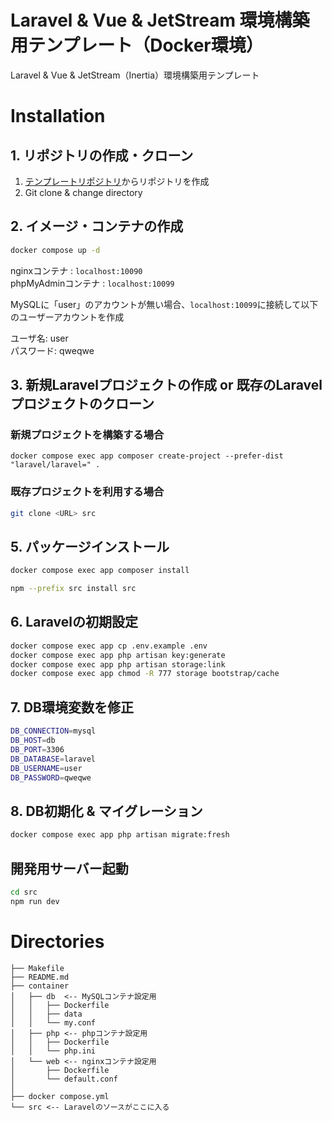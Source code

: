 # Laravel & Vue & JetStream 環境構築用テンプレート（Docker環境）
Laravel & Vue & JetStream（Inertia）環境構築用テンプレート

# Installation
## 1. リポジトリの作成・クローン
1. [テンプレートリポジトリ](https://github.com/opipi406/laravel-template/generate)からリポジトリを作成
2. Git clone & change directory

## 2. イメージ・コンテナの作成
```bash
docker compose up -d
```

nginxコンテナ : `localhost:10090`  
phpMyAdminコンテナ : `localhost:10099`  

MySQLに「user」のアカウントが無い場合、`localhost:10099`に接続して以下のユーザーアカウントを作成  

ユーザ名: user  
パスワード: qweqwe  

## 3. 新規Laravelプロジェクトの作成 or 既存のLaravelプロジェクトのクローン
### 新規プロジェクトを構築する場合
```
docker compose exec app composer create-project --prefer-dist "laravel/laravel=" .
```
### 既存プロジェクトを利用する場合
```bash
git clone <URL> src
```

## 5. パッケージインストール
```bash
docker compose exec app composer install
```
```bash
npm --prefix src install src
```

## 6. Laravelの初期設定
```bash
docker compose exec app cp .env.example .env
docker compose exec app php artisan key:generate
docker compose exec app php artisan storage:link
docker compose exec app chmod -R 777 storage bootstrap/cache
```

## 7. DB環境変数を修正
```bash
DB_CONNECTION=mysql
DB_HOST=db
DB_PORT=3306
DB_DATABASE=laravel
DB_USERNAME=user
DB_PASSWORD=qweqwe
```

## 8. DB初期化 & マイグレーション
```bash
docker compose exec app php artisan migrate:fresh
```

## 開発用サーバー起動
```bash
cd src
npm run dev
```


# Directories
```
├── Makefile
├── README.md
├── container
│   ├── db  <-- MySQLコンテナ設定用
│   │   ├── Dockerfile
│   │   ├── data
│   │   └── my.conf
│   ├── php <-- phpコンテナ設定用
│   │   ├── Dockerfile
│   │   └── php.ini
│   └── web <-- nginxコンテナ設定用
│       ├── Dockerfile
│       └── default.conf
│
├── docker compose.yml
└── src <-- Laravelのソースがここに入る
```


